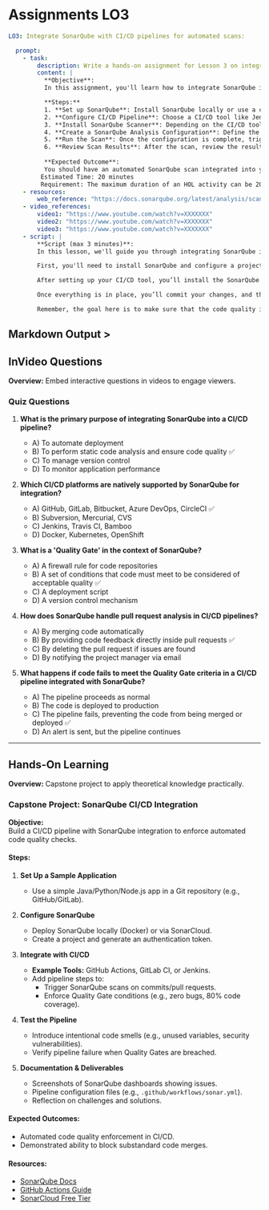 # Assignments LO3  

```yaml
LO3: Integrate SonarQube with CI/CD pipelines for automated scans:

  prompt:
    - task: 
        description: Write a hands-on assignment for Lesson 3 on integrating SonarQube with CI/CD pipelines for automated scans.
        content: |
          **Objective**: 
          In this assignment, you'll learn how to integrate SonarQube into a CI/CD pipeline to perform automated scans on your codebase. The goal is to ensure code quality and security are continuously monitored in your development lifecycle.

          **Steps:**
          1. **Set up SonarQube**: Install SonarQube locally or use a cloud-based version. Create a SonarQube project for your code repository.
          2. **Configure CI/CD Pipeline**: Choose a CI/CD tool like Jenkins, GitLab CI, or GitHub Actions. You'll be configuring the pipeline to run SonarQube scans on every commit.
          3. **Install SonarQube Scanner**: Depending on the CI/CD tool you're using, install the appropriate SonarQube Scanner (e.g., `sonar-scanner-cli` for Jenkins).
          4. **Create a SonarQube Analysis Configuration**: Define the analysis properties (e.g., project key, source directory) in a `sonar-project.properties` file or in the CI/CD pipeline configuration.
          5. **Run the Scan**: Once the configuration is complete, trigger a commit and observe how the SonarQube scan runs automatically on the pipeline.
          6. **Review Scan Results**: After the scan, review the results in the SonarQube dashboard for code quality, security vulnerabilities, and code smells.
          
          **Expected Outcome**:
          You should have an automated SonarQube scan integrated into your CI/CD pipeline that runs with each new commit, and you should be able to view the results on SonarQube.
         Estimated Time: 20 minutes
         Requirement: The maximum duration of an HOL activity can be 20 minutes. It is supposed to be a short hands-on activity that the learners can perform to practice the skills they have learned in the previous video.
    - resources: 
        web_reference: "https://docs.sonarqube.org/latest/analysis/scan/sonarscanner/"
    - video_references: 
        video1: "https://www.youtube.com/watch?v=XXXXXXX" 
        video2: "https://www.youtube.com/watch?v=XXXXXXX" 
        video3: "https://www.youtube.com/watch?v=XXXXXXX"
    - script: |
        **Script (max 3 minutes)**:
        In this lesson, we'll guide you through integrating SonarQube into a CI/CD pipeline for automated code quality scans. SonarQube is a powerful tool that can analyze your codebase and provide insights on quality and security. In this practical assignment, we'll be setting up SonarQube to scan your code every time new changes are pushed to your repository.

        First, you'll need to install SonarQube and configure a project in it. Once that's set up, you'll move on to your CI/CD pipeline. For this tutorial, we’ll use GitHub Actions as an example, but this process can easily be adapted to other tools like Jenkins or GitLab CI.

        After setting up your CI/CD tool, you’ll install the SonarQube Scanner. This tool allows SonarQube to analyze your project’s code every time a commit is made. You’ll create a configuration file, typically named `sonar-project.properties`, where you define settings like the project key and source directory. 

        Once everything is in place, you’ll commit your changes, and the CI/CD pipeline will trigger the SonarQube scan automatically. In the end, you can go to your SonarQube dashboard to review the scan results and see any issues that might need attention.

        Remember, the goal here is to make sure that the code quality is continuously monitored and improved in an automated way. Happy coding, and be sure to check out the full documentation linked below for more details.

```

## Markdown Output >

## InVideo Questions  
**Overview:** Embed interactive questions in videos to engage viewers.  

### Quiz Questions  
1. **What is the primary purpose of integrating SonarQube into a CI/CD pipeline?**  
   - A) To automate deployment  
   - B) To perform static code analysis and ensure code quality ✅  
   - C) To manage version control  
   - D) To monitor application performance  

2. **Which CI/CD platforms are natively supported by SonarQube for integration?**  
   - A) GitHub, GitLab, Bitbucket, Azure DevOps, CircleCI ✅  
   - B) Subversion, Mercurial, CVS  
   - C) Jenkins, Travis CI, Bamboo  
   - D) Docker, Kubernetes, OpenShift  

3. **What is a 'Quality Gate' in the context of SonarQube?**  
   - A) A firewall rule for code repositories  
   - B) A set of conditions that code must meet to be considered of acceptable quality ✅  
   - C) A deployment script  
   - D) A version control mechanism  

4. **How does SonarQube handle pull request analysis in CI/CD pipelines?**  
   - A) By merging code automatically  
   - B) By providing code feedback directly inside pull requests ✅  
   - C) By deleting the pull request if issues are found  
   - D) By notifying the project manager via email  

5. **What happens if code fails to meet the Quality Gate criteria in a CI/CD pipeline integrated with SonarQube?**  
   - A) The pipeline proceeds as normal  
   - B) The code is deployed to production  
   - C) The pipeline fails, preventing the code from being merged or deployed ✅  
   - D) An alert is sent, but the pipeline continues  

---

## Hands-On Learning  
**Overview:** Capstone project to apply theoretical knowledge practically.  

### Capstone Project: **SonarQube CI/CD Integration**  
**Objective:**  
Build a CI/CD pipeline with SonarQube integration to enforce automated code quality checks.  

#### Steps:  
1. **Set Up a Sample Application**  
   - Use a simple Java/Python/Node.js app in a Git repository (e.g., GitHub/GitLab).  

2. **Configure SonarQube**  
   - Deploy SonarQube locally (Docker) or via SonarCloud.  
   - Create a project and generate an authentication token.  

3. **Integrate with CI/CD**  
   - **Example Tools:** GitHub Actions, GitLab CI, or Jenkins.  
   - Add pipeline steps to:  
     - Trigger SonarQube scans on commits/pull requests.  
     - Enforce Quality Gate conditions (e.g., zero bugs, 80% code coverage).  

4. **Test the Pipeline**  
   - Introduce intentional code smells (e.g., unused variables, security vulnerabilities).  
   - Verify pipeline failure when Quality Gates are breached.  

5. **Documentation & Deliverables**  
   - Screenshots of SonarQube dashboards showing issues.  
   - Pipeline configuration files (e.g., `.github/workflows/sonar.yml`).  
   - Reflection on challenges and solutions.  

#### Expected Outcomes:  
- Automated code quality enforcement in CI/CD.  
- Demonstrated ability to block substandard code merges.  

#### Resources:  
- [SonarQube Docs](https://docs.sonarqube.org/)  
- [GitHub Actions Guide](https://docs.github.com/en/actions)  
- [SonarCloud Free Tier](https://sonarcloud.io/)  